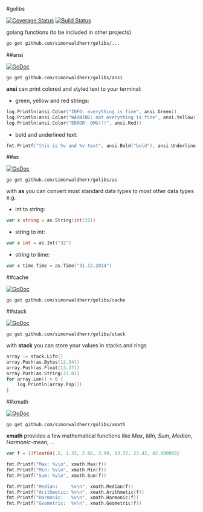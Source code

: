 #golibs

[![Coverage Status](https://img.shields.io/coveralls/SimonWaldherr/golibs.svg)](https://coveralls.io/r/SimonWaldherr/golibs)
[![Build Status](https://travis-ci.org/SimonWaldherr/golibs.svg)](https://travis-ci.org/SimonWaldherr/golibs)

golang functions (to be included in other projects)

```sh
go get github.com/simonwaldherr/golibs/...
```

##ansi

[![GoDoc](https://godoc.org/github.com/SimonWaldherr/golibs/ansi?status.svg)](https://godoc.org/github.com/SimonWaldherr/golibs/ansi)  

```
go get github.com/simonwaldherr/golibs/ansi
```

**ansi** can print colored and styled text to your terminal:

* green, yellow and red strings:  

```go
log.Println(ansi.Color("INFO: everything is fine", ansi.Green))
log.Println(ansi.Color("WARNING: not everything is fine", ansi.Yellow))
log.Println(ansi.Color("ERROR: OMG!!!", ansi.Red))
```

* bold and underlined text:  

```go
fmt.Printf("this is %v and %v text", ansi.Bold("bold"), ansi.Underline("underlined"))
```

##as

[![GoDoc](https://godoc.org/github.com/SimonWaldherr/golibs/as?status.svg)](https://godoc.org/github.com/SimonWaldherr/golibs/as)  

```
go get github.com/simonwaldherr/golibs/as
```

with **as** you can convert most standard data types to most other data types e.g.

* int to string:  

```go
var x string = as.String(int(32))
```

* string to int:  

```go
var x int = as.Int("32")
```

* string to time:  

```go
var x time.Time = as.Time("31.12.2014")
```

##cache

[![GoDoc](https://godoc.org/github.com/SimonWaldherr/golibs/cache?status.svg)](https://godoc.org/github.com/SimonWaldherr/golibs/cache)  

```
go get github.com/simonwaldherr/golibs/cache
```

##stack

[![GoDoc](https://godoc.org/github.com/SimonWaldherr/golibs/stack?status.svg)](https://godoc.org/github.com/SimonWaldherr/golibs/stack)  

```
go get github.com/simonwaldherr/golibs/stack
```

with **stack** you can store your values in stacks and rings  

```go
array := stack.Lifo()
array.Push(as.Bytes(12.34))
array.Push(as.Float(13.37))
array.Push(as.String(23.0))
for array.Len() > 0 {
	log.Println(array.Pop())
}
```

##xmath

[![GoDoc](https://godoc.org/github.com/SimonWaldherr/golibs/xmath?status.svg)](https://godoc.org/github.com/SimonWaldherr/golibs/xmath)  

```
go get github.com/simonwaldherr/golibs/xmath
```

**xmath** provides a few mathematical functions like *Max*, *Min*, *Sum*, *Median*, *Harmonic*-mean, ...

```go
var f = []float64{.5, 1.33, 2.66, 3.99, 13.37, 23.42, 42.000003}

fmt.Printf("Max: %v\n", xmath.Max(f))
fmt.Printf("Min: %v\n", xmath.Min(f))
fmt.Printf("Sum: %v\n", xmath.Sum(f))

fmt.Printf("Median:     %v\n", xmath.Median(f))
fmt.Printf("Arithmetic: %v\n", xmath.Arithmetic(f))
fmt.Printf("Harmonic:   %v\n", xmath.Harmonic(f))
fmt.Printf("Geometric:  %v\n", xmath.Geometric(f))
```
